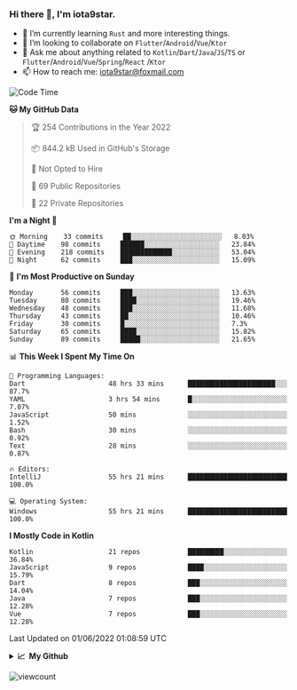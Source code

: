 ### Hi there 👋, I'm iota9star.

- 🌱 I’m currently learning `Rust` and more interesting things.
- 👯 I’m looking to collaborate on `Flutter`/`Android`/`Vue`/`Ktor`
- 💬 Ask me about anything related to `Kotlin`/`Dart`/`Java`/`JS`/`TS` or `Flutter`/`Android`/`Vue`/`Spring`/`React`
  /`Ktor`
- 📫 How to reach me: [iota9star@foxmail.com](iota9star@foxmail.com)



<!--START_SECTION:waka-->
![Code Time](http://img.shields.io/badge/Code%20Time-3%2C073%20hrs%203%20mins-blue)

**🐱 My GitHub Data** 

> 🏆 254 Contributions in the Year 2022
 > 
> 📦 844.2 kB Used in GitHub's Storage 
 > 
> 🚫 Not Opted to Hire
 > 
> 📜 69 Public Repositories 
 > 
> 🔑 22 Private Repositories  
 > 
**I'm a Night 🦉** 

```text
🌞 Morning    33 commits     ██░░░░░░░░░░░░░░░░░░░░░░░   8.03% 
🌆 Daytime    98 commits     ██████░░░░░░░░░░░░░░░░░░░   23.84% 
🌃 Evening    218 commits    █████████████░░░░░░░░░░░░   53.04% 
🌙 Night      62 commits     ███░░░░░░░░░░░░░░░░░░░░░░   15.09%

```
📅 **I'm Most Productive on Sunday** 

```text
Monday       56 commits     ███░░░░░░░░░░░░░░░░░░░░░░   13.63% 
Tuesday      80 commits     ████░░░░░░░░░░░░░░░░░░░░░   19.46% 
Wednesday    48 commits     ███░░░░░░░░░░░░░░░░░░░░░░   11.68% 
Thursday     43 commits     ██░░░░░░░░░░░░░░░░░░░░░░░   10.46% 
Friday       30 commits     █░░░░░░░░░░░░░░░░░░░░░░░░   7.3% 
Saturday     65 commits     ████░░░░░░░░░░░░░░░░░░░░░   15.82% 
Sunday       89 commits     █████░░░░░░░░░░░░░░░░░░░░   21.65%

```


📊 **This Week I Spent My Time On** 

```text
💬 Programming Languages: 
Dart                     48 hrs 33 mins      ██████████████████████░░░   87.7% 
YAML                     3 hrs 54 mins       █░░░░░░░░░░░░░░░░░░░░░░░░   7.07% 
JavaScript               50 mins             ░░░░░░░░░░░░░░░░░░░░░░░░░   1.52% 
Bash                     30 mins             ░░░░░░░░░░░░░░░░░░░░░░░░░   0.92% 
Text                     28 mins             ░░░░░░░░░░░░░░░░░░░░░░░░░   0.87%

🔥 Editors: 
IntelliJ                 55 hrs 21 mins      █████████████████████████   100.0%

💻 Operating System: 
Windows                  55 hrs 21 mins      █████████████████████████   100.0%

```

**I Mostly Code in Kotlin** 

```text
Kotlin                   21 repos            █████████░░░░░░░░░░░░░░░░   36.84% 
JavaScript               9 repos             ████░░░░░░░░░░░░░░░░░░░░░   15.79% 
Dart                     8 repos             ███░░░░░░░░░░░░░░░░░░░░░░   14.04% 
Java                     7 repos             ███░░░░░░░░░░░░░░░░░░░░░░   12.28% 
Vue                      7 repos             ███░░░░░░░░░░░░░░░░░░░░░░   12.28%

```



 Last Updated on 01/06/2022 01:08:59 UTC
<!--END_SECTION:waka-->

<details>
  <summary><b>📈&nbsp;&nbsp;My Github</b></summary>
  <br>
  <img src='https://github-profile-trophy.vercel.app/?username=iota9star'>
  <img src='https://bad-apple-github-readme.vercel.app/api?show_bg=1&username=iota9star&hide_title=true'>
  <img src='http://cr-skills-chart-widget.azurewebsites.net/api/api?username=iota9star'>
</details>


![viewcount](https://count.getloli.com/get/@iota9star?theme=rule34)
